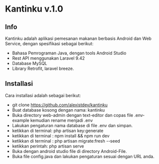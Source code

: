 # Kantinku v.1.0

## Info

Kantinku adalah aplikasi pemesanan makanan berbasis Android dan Web Service, dengan spesifikasi sebagai berikut:

- Bahasa Pemrograman Java, dengan tools Android Studio
- Rest API menggunakan Laravel 9.42
- Database MySQL
- Library Retrofit, laravel breeze.

## Installasi
Cara installasi adalah sebagai berikut:

- git clone https://github.com/alexistdev/kantinku
- Buat database kosong dengan nama: kantinku
- Buka directory web-admin dengan text-editor dan copas file .env-example kemudian rename menjadi .env
- Lakukan pengaturan nama database di file .env dan simpan.
- ketikkan di terminal: php artisan key:generate
- ketikkan di terminal : npm install && npm run dev
- ketikkan di terminal : php artisan migrate:fresh --seed
- ketikkan perintah: php artisan serve
- Buka dengan android studio file di directory Android-File.
- Buka file config.java dan lakukan pengaturan sesuai dengan URL anda.
